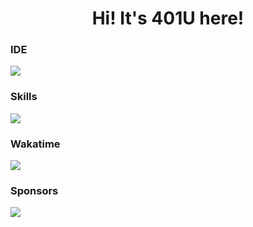 <h1 align="center">Hi! It's 401U here!</h1>

<h3>IDE</h3>
<img src="https://skillicons.dev/icons?i=vscode,androidstudio,idea">

<h3>Skills</h3>
<img src="https://skillicons.dev/icons?i=go,kotlin,py,java,ktor,js,html,git,gradle,linux,docker">

<h3>Wakatime</h3>
<picture align="center">
  <source srcset="https://wakatime.com/share/@401Unauthorized/14ad957b-f322-4fa7-9127-b9093334cdda.svg"
    media="(prefers-color-scheme: dark)" />
  <source srcset="https://wakatime.com/share/@401Unauthorized/039d23c3-a67c-40e9-9ce1-65536e65e39a.svg"
    media="(prefers-color-scheme: light), (prefers-color-scheme: no-preference)" />
  <img src="https://wakatime.com/share/@401Unauthorized/039d23c3-a67c-40e9-9ce1-65536e65e39a.svg" />
</picture>

<h3>Sponsors</h3>
<img align="center" src="https://cdn.jsdelivr.net/gh/401U/static/sponsors/en.svg" />
